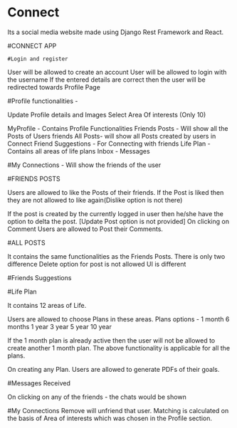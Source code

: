 
# Connect
Its a social media website made using Django Rest Framework and React.
 
#CONNECT APP

	#Login and register

User will be allowed to create an account
User will be allowed to login with the username
If the entered details are correct then the user will be redirected towards Profile Page
	
  #Profile functionalities -

Update Profile details and Images
Select Area Of interests (Only 10)
	

MyProfile - Contains Profile Functionalities
Friends Posts - Will show all the Posts of Users friends
All Posts- will show all Posts created by users in Connect
Friend Suggestions - For Connecting with friends
Life Plan - Contains all areas of life plans
Inbox - Messages

#My Connections - Will show the friends of the user

#FRIENDS POSTS
	
Users are allowed to like the Posts of their friends.
If the Post is liked then they are not allowed to like again(Dislike option is not there)

If the post is created by the currently logged in user then he/she have the option to delta the post. [Update Post option is not provided]
On clicking on Comment Users are allowed to Post their Comments.

#ALL POSTS

It contains the same functionalities as the Friends Posts.
There is only two difference 
Delete option for post is not allowed
UI is different


#Friends Suggestions

#Life Plan

It contains 12 areas of Life.

Users are allowed to choose Plans in these areas.
Plans options -
1 month
6 months
1 year
3 year
5 year
10 year


If the 1 month plan is already active then the user will not be allowed to create another 1 month plan.
The above functionality is applicable for all the plans.

On creating any Plan.
Users are allowed to generate PDFs of their goals.


#Messages Received

On clicking on any of the friends - the chats would be shown

#My Connections 
Remove will unfriend that user.
Matching is calculated on the basis of Area of interests which was chosen in the Profile section.




